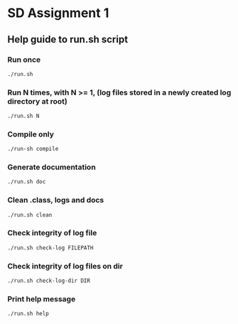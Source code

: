# SD Assignment 1
## Help guide to run.sh script
### Run once
```bash
./run.sh
```
### Run N times, with N >= 1, (log files stored in a newly created log directory at root)
```bash
./run.sh N
```

### Compile only
```bash
./run-sh compile
```

### Generate documentation
```bash
./run.sh doc
```

### Clean .class, logs and docs
```bash
./run.sh clean
```

### Check integrity of log file
```bash
./run.sh check-log FILEPATH
```

### Check integrity of log files on dir
```bash
./run.sh check-log-dir DIR
```

### Print help message
```bash
./run.sh help
```